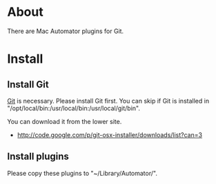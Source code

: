 # About
There are Mac Automator plugins for Git.


# Install
## Install Git 
[Git](http://git-scm.com/) is necessary. Please install Git first.
You can skip if Git is installed in "/opt/local/bin:/usr/local/bin:/usr/local/git/bin".

You can download it from the lower site.
- http://code.google.com/p/git-osx-installer/downloads/list?can=3

## Install plugins
Please copy these plugins to "~/Library/Automator/".
